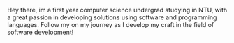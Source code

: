 Hey there, im a first year computer science undergrad studying in NTU, with a great passion in developing solutions using software and programming languages.
Follow my on my journey as I develop my craft in the field of software development!
